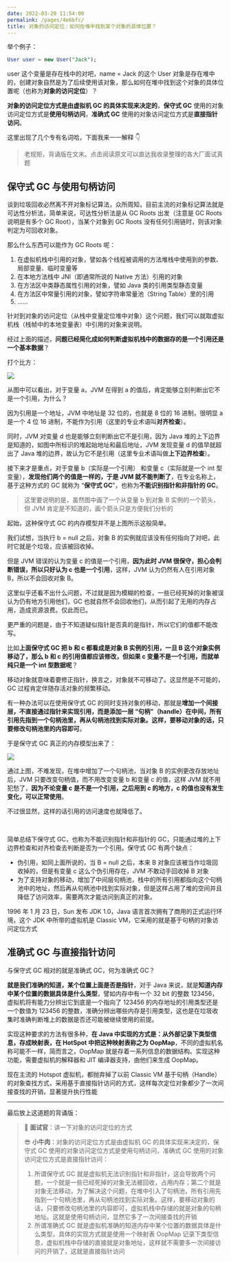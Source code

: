 ```yaml
---
date: 2022-03-20 11:54:00
permalink: /pages/4e6bfc/
title: 对象的访问定位：如何在堆中找到某个对象的具体位置？
---
```

举个例子：

```sql
User user = new User("Jack");
```

user 这个变量是存在栈中的对吧，name = Jack 的这个 User 对象是存在堆中的，创建对象自然是为了后续使用该对象，那么如何在堆中找到这个对象的具体位置呢（也称为**对象的访问定位**）？

**对象的访问定位方式是由虚拟机 GC 的具体实现来决定的**，**保守式 GC** 使用的对象访问定位方式是**使用句柄访问**，**准确式 GC** 使用的对象访问定位方式是**直接指针访问**。

这里出现了几个专有名词哈，下面我来一一解释 👇

> 老规矩，背诵版在文末。点击阅读原文可以直达我收录整理的各大厂面试真题

## 保守式 GC 与使用句柄访问

谈到垃圾回收必然离不开对象标记算法，众所周知，目前主流的对象标记算法就是可达性分析法，简单来说，可达性分析法是从 GC Roots 出发（注意是 GC Roots 说明是有多个 GC Root），当某个对象到 GC Roots 没有任何引用链时，则该对象判定为可回收对象。

那么什么东西可以能作为 GC Roots 呢：

1. 在虚拟机栈中引用的对象，譬如各个线程被调用的方法堆栈中使用到的参数、局部变量、临时变量等
2. 在本地方法栈中 JNI（即通常所说的 Native 方法）引用的对象
3. 在方法区中类静态属性引用的对象，譬如 Java 类的引用类型静态变量
4. 在方法区中常量引用的对象，譬如字符串常量池（String Table）里的引用
5. ......

针对到对象的访问定位（从栈中变量定位堆中对象）这个问题，我们可以就取虚拟机栈（栈帧中的本地变量表）中引用的对象来说明。

经过上面的描述，**问题已经简化成如何判断虚拟机栈中的数据存的是一个引用还是一个基本数据**？

打个比方：

![](https://cs-wiki.oss-cn-shanghai.aliyuncs.com/img/20220214105153.png)

从图中可以看出，对于变量 a，JVM 在得到 a 的值后，肯定能够立刻判断出它不是一个引用，为什么？

因为引用是一个地址，JVM 中地址是 32 位的，也就是 8 位的 16 进制，很明显 a 是一个 4 位 16 进制，不能作为引用（这里的专业术语叫**对齐检查**）。

同时，JVM 对变量 d 也是能够立刻判断出它不是引用，因为 Java 堆的上下边界是知道的，如图中所标识的堆起始地址和最后地址，JVM 发现变量 d  的值早就超出了 Java 堆的边界，故认为它不是引用（这里专业术语叫做**上下边界检查**）。

接下来才是重点，对于变量 b（实际是一个引用） 和变量 c（实际就是一个 int 型变量），**发现他们两个的值是一样的，于是 JVM 就不能判断了**，在专业名称上，基于这种方式的 GC 就称为 “**保守式 GC**”，也称为**不能识别指针和非指针的 GC**。

> 这里要说明的是，虽然图中画了一个从变量 b 到对象 B 实例的一个箭头，但 JVM 肯定是不知道的，画个箭头只是方便我们分析的

起始，这种保守式 GC 的内存模型并不是上图所示这般简单。

我们试想，当执行 b = null 之后，对象 B 的实例就应该没有任何指向了对吧，此时它就是个垃圾，应该被回收掉。

但是 JVM 错误的认为变量 c 的值是一个引用，**因为此时 JVM 很保守，担心会判断错误，所以只好认为 c 也是一个引用**，这样，JVM 认为仍然有人在引用对象 B，所以不会回收对象 B。

这里似乎还看不出什么问题，不过就是因为模糊的检查，一些已经死掉的对象被误认为仍有地方引用他们，GC 也就自然不会回收他们，从而引起了无用的内存占用，造成资源浪费。仅此而已。

更严重的问题是，由于不知道疑似指针是否真的是指针，所以它们的值都不能改写。

比如**上面保守式 GC 把 b 和 c 都看成是对象 B 实例的引用，一旦 B 这个对象实例移动了，那么 b 和 c 的引用值都应该修改，但如果 c 变量不是一个引用，而就单纯只是一个 int 型数据呢**？

移动对象就意味着要修正指针，换言之，对象就不可移动了。这显然是不可能的，GC 过程肯定伴随存活对象的频繁移动。

有一种办法可以在使用保守式 GC 的同时支持对象的移动，那就是**增加一个间接层，不直接通过指针来实现引用，而是添加一层 “句柄”（handle）在中间，所有引用先指到一个句柄池里，再从句柄池找到实际对象。这样，要移动对象的话，只要修改句柄池里的内容即可**。

于是保守式 GC 真正的内存模型出来了：

![](https://cs-wiki.oss-cn-shanghai.aliyuncs.com/img/20220214110511.png)

通过上图，不难发现，在堆中增加了一个句柄池，当对象 B 的实例更改存放地址后，JVM 只要改变句柄值，而不用改变变量 b 和变量 c 的值，这样 JVM 就不用犯愁了，**因为不论变量 c 是不是一个引用，之后用到 c 的地方，c 的值也没有发生变化，可以正常使用**。

不过很显然，这样的话引用的访问速度也就降低了。

<br>

简单总结下保守式 GC，也称为不能识别指针和非指针的 GC，只能通过堆的上下边界检查和对齐检查去判断是否为一个引用。保守式 GC 有两个缺点：

- 伪引用，如同上面所说的，当 B = null 之后，本来 B 对象应该被当作垃圾回收掉的，但是有变量 c 这么个伪引用存在，JVM 不敢动手回收掉 B 对象
- 为了支持对象的移动，增加了中间层句柄池，栈中的所有引用都指向这个句柄池中的地址，然后再从句柄池中找到实际对象，但是这样占用了堆的空间并且降低了访问效率，需要两次才能访问到真正的对象。

1996 年 1 月 23 日，Sun 发布 JDK 1.0，Java 语言首次拥有了商用的正式运行环境，这个 JDK 中所带的虚拟机是 Classic VM，它采用的就是基于句柄的对象访问定位方式

## 准确式 GC 与直接指针访问

与保守式 GC 相对的就是准确式 GC，何为准确式 GC？

**就是我们准确的知道，某个位置上面是否是指针**，对于 Java 来说，就是**知道内存中某个位置的数据具体是什么类型**，譬如内存中有一个 32 bit 的整数 123456，虚拟机将有能力分辨出它到底是一个指向了 123456 的内存地址的引用类型还是一个数值为 123456 的整数，准确分辨出哪些内存是引用类型，这也是在垃圾收集时准确判断堆上的数据是否还可能被继续使用的前提。

实现这种要求的方法有很多种，**在 Java 中实现的方式是：从外部记录下类型信息，存成映射表，在 HotSpot 中把这种映射表称之为  OopMap**，不同的虚拟机名称可能不一样，简而言之，OopMap 就是存着一系列信息的数据结构。实现这种功能，需要虚拟机的解释器和 JIT 编译器支持，由他们来生成 OopMap。

现在主流的 Hotspot 虚拟机，都抛弃掉了以前 Classic VM 基于句柄（Handle）的对象查找方式，采用基于直接指针访问的方式，这样每次定位对象都少了一次间接查找的开销，显著提升执行性能

---

最后放上这道题的背诵版：

> 🥸 **面试官**：讲一下对象的访问定位的方式
>
> 😎 **小牛肉**：对象的访问定位方式是由虚拟机 GC 的具体实现来决定的，保守式 GC 使用的对象访问定位方式是使用句柄访问，准确式 GC 使用的对象访问定位方式是直接指针访问：
>
> 1. 所谓保守式 GC 就是虚拟机无法识别指针和非指针，这会导致两个问题，一个就是一些已经死掉的对象无法被回收，占用内存；第二个就是对象无法移动，为了解决这个问题，在堆中引入了句柄池，所有引用先指到一个句柄池里，再从句柄池找到实际对象。这样，要移动对象的话，只要修改句柄池里的内容即可，虚拟机栈中存储的就是对象的句柄地址。这就是使用句柄访问，显然它多了一次间接查找的开销
> 2. 所谓准确式 GC 就是虚拟机准确的知道内存中某个位置的数据具体是什么类型，具体的实现方式就是使用一个映射表 OopMap 记录下类型信息，虚拟机栈中存储的直接就是对象地址，这样就不需要多一次间接访问的开销了，这就是直接指针访问